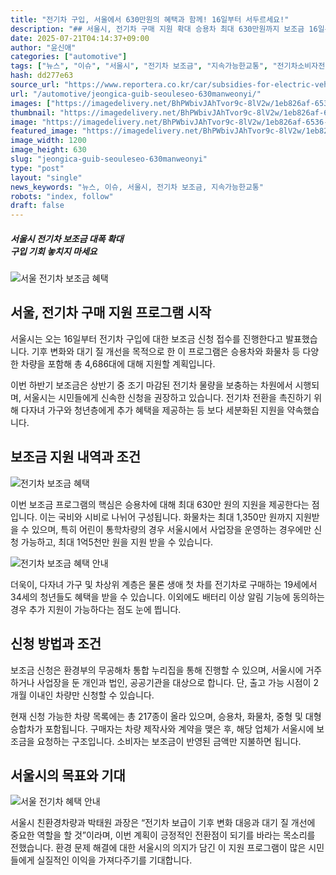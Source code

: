 ```yaml
---
title: "전기차 구입, 서울에서 630만원의 혜택과 함께! 16일부터 서두르세요!"
description: "## 서울시, 전기차 구매 지원 확대 승용차 최대 630만원까지 보조금 16일부터 온라인 접수 시작 ..."
date: 2025-07-21T04:14:37+09:00
author: "윤신애"
categories: ["automotive"]
tags: ["뉴스", "이슈", "서울시", "전기차 보조금", "지속가능한교통", "전기차소비자전략"]
hash: dd277e63
source_url: "https://www.reportera.co.kr/car/subsidies-for-electric-vehicles/"
url: "/automotive/jeongica-guib-seouleseo-630manweonyi/"
images: ["https://imagedelivery.net/BhPWbivJAhTvor9c-8lV2w/1eb826af-6536-424a-0fc6-4f921d653100/public", "https://imagedelivery.net/BhPWbivJAhTvor9c-8lV2w/71283754-c82f-494f-7140-db1a8a850300/public", "https://imagedelivery.net/BhPWbivJAhTvor9c-8lV2w/f5a9163a-247a-4574-dbd7-e1d061caae00/public", "https://imagedelivery.net/BhPWbivJAhTvor9c-8lV2w/d49c176f-4fa4-4e38-5521-10ba1ec86300/public"]
thumbnail: "https://imagedelivery.net/BhPWbivJAhTvor9c-8lV2w/1eb826af-6536-424a-0fc6-4f921d653100/public"
image: "https://imagedelivery.net/BhPWbivJAhTvor9c-8lV2w/1eb826af-6536-424a-0fc6-4f921d653100/public"
featured_image: "https://imagedelivery.net/BhPWbivJAhTvor9c-8lV2w/1eb826af-6536-424a-0fc6-4f921d653100/public"
image_width: 1200
image_height: 630
slug: "jeongica-guib-seouleseo-630manweonyi"
type: "post"
layout: "single"
news_keywords: "뉴스, 이슈, 서울시, 전기차 보조금, 지속가능한교통"
robots: "index, follow"
draft: false
---
```


##### **서울시 전기차 보조금 대폭 확대**<br>**구입 기회 놓치지 마세요**

![서울 전기차 보조금 혜택](https://imagedelivery.net/BhPWbivJAhTvor9c-8lV2w/1eb826af-6536-424a-0fc6-4f921d653100/public)


## 서울, 전기차 구매 지원 프로그램 시작

서울시는 오는 16일부터 전기차 구입에 대한 보조금 신청 접수를 진행한다고 발표했습니다. 기후 변화와 대기 질 개선을 목적으로 한 이 프로그램은 승용차와 화물차 등 다양한 차량을 포함해 총 4,686대에 대해 지원할 계획입니다.

이번 하반기 보조금은 상반기 중 조기 마감된 전기차 물량을 보충하는 차원에서 시행되며, 서울시는 시민들에게 신속한 신청을 권장하고 있습니다. 전기차 전환을 촉진하기 위해 다자녀 가구와 청년층에게 추가 혜택을 제공하는 등 보다 세분화된 지원을 약속했습니다.

## 보조금 지원 내역과 조건

![전기차 보조금 혜택](https://imagedelivery.net/BhPWbivJAhTvor9c-8lV2w/d49c176f-4fa4-4e38-5521-10ba1ec86300/public)


이번 보조금 프로그램의 핵심은 승용차에 대해 최대 630만 원의 지원을 제공한다는 점입니다. 이는 국비와 시비로 나뉘어 구성됩니다. 화물차는 최대 1,350만 원까지 지원받을 수 있으며, 특히 어린이 통학차량의 경우 서울시에서 사업장을 운영하는 경우에만 신청 가능하고, 최대 1억5천만 원을 지원 받을 수 있습니다.

![전기차 보조금 혜택 안내](https://imagedelivery.net/BhPWbivJAhTvor9c-8lV2w/f5a9163a-247a-4574-dbd7-e1d061caae00/public)


더욱이, 다자녀 가구 및 차상위 계층은 물론 생애 첫 차를 전기차로 구매하는 19세에서 34세의 청년들도 혜택을 받을 수 있습니다. 이외에도 배터리 이상 알림 기능에 동의하는 경우 추가 지원이 가능하다는 점도 눈에 띕니다.

## 신청 방법과 조건

보조금 신청은 환경부의 무공해차 통합 누리집을 통해 진행할 수 있으며, 서울시에 거주하거나 사업장을 둔 개인과 법인, 공공기관을 대상으로 합니다. 단, 출고 가능 시점이 2개월 이내인 차량만 신청할 수 있습니다.

현재 신청 가능한 차량 목록에는 총 217종이 올라 있으며, 승용차, 화물차, 중형 및 대형 승합차가 포함됩니다. 구매자는 차량 제작사와 계약을 맺은 후, 해당 업체가 서울시에 보조금을 요청하는 구조입니다. 소비자는 보조금이 반영된 금액만 지불하면 됩니다.

## 서울시의 목표와 기대

![서울 전기차 혜택 안내](https://imagedelivery.net/BhPWbivJAhTvor9c-8lV2w/71283754-c82f-494f-7140-db1a8a850300/public)


서울시 친환경차량과 박태원 과장은 “전기차 보급이 기후 변화 대응과 대기 질 개선에 중요한 역할을 할 것”이라며, 이번 계획이 긍정적인 전환점이 되기를 바라는 목소리를 전했습니다. 환경 문제 해결에 대한 서울시의 의지가 담긴 이 지원 프로그램이 많은 시민들에게 실질적인 이익을 가져다주기를 기대합니다.
